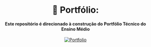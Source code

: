 <div align="center">

# 📂 Portfólio:

#### Este repositório é direcionado à construção do Portfólio Técnico do Ensino Médio 

[![Portfolio](https://img.shields.io/badge/Portfólio%20padrão-454FA9?style=for-the-badge&logo=Google&Sites&logoColor=white)](https://sites.google.com/d/1hfsD0QjjfccVAJ1FFbTnccE2MADH86Vy/p/1QJpl-asSmk-Wx3etE8iGm_Za9dC3fhxY/edit)

</div>

